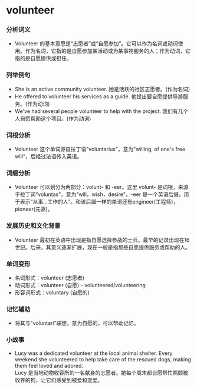 # volunteer

### 分析词义

  

*   Volunteer 的基本意思是“志愿者”或“自愿参加”。它可以作为名词或动词使用。作为名词，它指的是自愿参加某活动或为某事物服务的人；作为动词，它指的是自愿提供或担任。

  

### 列举例句

  

*   She is an active community volunteer. 她是活跃的社区志愿者。(作为名词)
*   He offered to volunteer his services as a guide. 他提出要自愿提供导游服务。(作为动词)
*   We've had several people volunteer to help with the project. 我们有几个人自愿帮助这个项目。(作为动词)

  

### 词根分析

  

*   Volunteer 这个单词源自拉丁语"voluntarius"，意为"willing, of one's free will"，后经过法语传入英语。

  

### 词缀分析

  

*   Volunteer 可以划分为两部分：volunt- 和 -eer。这里 volunt- 是词根，来源于拉丁词“voluntas”，意为"will，wish，desire"，-eer 是一个英语后缀，用于表示“从事…工作的人”。和该后缀一样的单词还有engineer(工程师)，pioneer(先驱)。

  

### 发展历史和文化背景

  

*   Volunteer 最初在英语中出现是指自愿选择参战的士兵。最早的记录出现在16世纪。后来，其意义逐渐扩展，现在一般是指那些自愿提供服务或帮助的人。

  

### 单词变形

  

*   名词形式：volunteer (志愿者)
*   动词形式：volunteer (自愿) - volunteered/volunteering
*   形容词形式：voluntary (自愿的)

  

### 记忆辅助

  

*   将其与"voluntari"联想，意为自愿的，可以帮助记忆。

  

### 小故事

  

*   Lucy was a dedicated volunteer at the local animal shelter. Every weekend she volunteered to help take care of the rescued dogs, making them feel loved and adored.  
    Lucy 是当地动物收容所的一名献身的志愿者。她每个周末都自愿帮忙照顾被收养的狗，让它们感受到被爱和宠爱。
